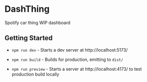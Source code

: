 # DashThing

Spotify car thing WIP dashboard

## Getting Started

-   `npm run dev` - Starts a dev server at http://localhost:5173/

-   `npm run build` - Builds for production, emitting to `dist/`

-   `npm run preview` - Starts a server at http://localhost:4173/ to test production build locally
